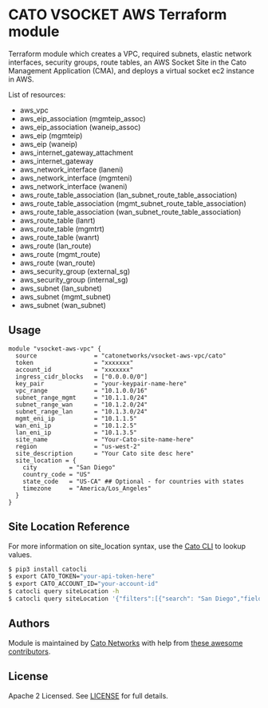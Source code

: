 # CATO VSOCKET AWS Terraform module

Terraform module which creates a VPC, required subnets, elastic network interfaces, security groups, route tables, an AWS Socket Site in the Cato Management Application (CMA), and deploys a virtual socket ec2 instance in AWS.

List of resources:
- aws_vpc
- aws_eip_association (mgmteip_assoc)
- aws_eip_association (waneip_assoc)
- aws_eip (mgmteip)
- aws_eip (waneip)
- aws_internet_gateway_attachment
- aws_internet_gateway
- aws_network_interface (laneni)
- aws_network_interface (mgmteni)
- aws_network_interface (waneni)
- aws_route_table_association (lan_subnet_route_table_association)
- aws_route_table_association (mgmt_subnet_route_table_association)
- aws_route_table_association (wan_subnet_route_table_association)
- aws_route_table (lanrt)
- aws_route_table (mgmtrt)
- aws_route_table (wanrt)
- aws_route (lan_route)
- aws_route (mgmt_route)
- aws_route (wan_route)
- aws_security_group (external_sg)
- aws_security_group (internal_sg)
- aws_subnet (lan_subnet)
- aws_subnet (mgmt_subnet)
- aws_subnet (wan_subnet)

## Usage

```hcl
module "vsocket-aws-vpc" {
  source                = "catonetworks/vsocket-aws-vpc/cato"
  token                 = "xxxxxxx"
  account_id            = "xxxxxxx"
  ingress_cidr_blocks   = ["0.0.0.0/0"]
  key_pair              = "your-keypair-name-here"
  vpc_range             = "10.1.0.0/16"
  subnet_range_mgmt     = "10.1.1.0/24"
  subnet_range_wan      = "10.1.2.0/24"
  subnet_range_lan      = "10.1.3.0/24"
  mgmt_eni_ip           = "10.1.1.5"
  wan_eni_ip            = "10.1.2.5"
  lan_eni_ip            = "10.1.3.5"
  site_name             = "Your-Cato-site-name-here"
  region                = "us-west-2"
  site_description      = "Your Cato site desc here"
  site_location = {
    city         = "San Diego"
    country_code = "US"
    state_code   = "US-CA" ## Optional - for countries with states
    timezone     = "America/Los_Angeles"
  }
}
```

## Site Location Reference

For more information on site_location syntax, use the [Cato CLI](https://github.com/catonetworks/cato-cli) to lookup values.

```bash
$ pip3 install catocli
$ export CATO_TOKEN="your-api-token-here"
$ export CATO_ACCOUNT_ID="your-account-id"
$ catocli query siteLocation -h
$ catocli query siteLocation '{"filters":[{"search": "San Diego","field":"city","operation":"exact"}]}' -p
```

## Authors

Module is maintained by [Cato Networks](https://github.com/catonetworks) with help from [these awesome contributors](https://github.com/catonetworks/terraform-cato-vsocket-aws-vpc/graphs/contributors).

## License

Apache 2 Licensed. See [LICENSE](https://github.com/catonetworks/terraform-cato-vsocket-aws-vpc/tree/master/LICENSE) for full details.

